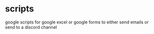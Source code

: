 # scripts
google scripts for google excel or google forms to either send emails or send to a discord channel
